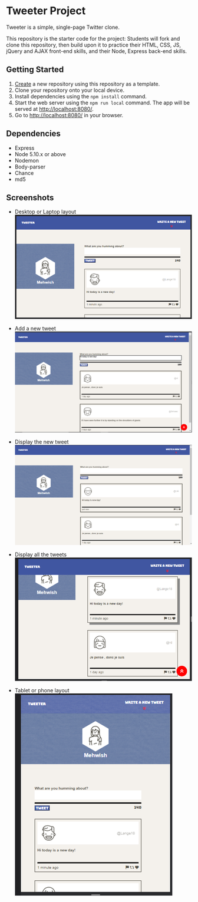 # Tweeter Project

Tweeter is a simple, single-page Twitter clone.

This repository is the starter code for the project: Students will fork and clone this repository, then build upon it to practice their HTML, CSS, JS, jQuery and AJAX front-end skills, and their Node, Express back-end skills.

## Getting Started

1. [Create](https://docs.github.com/en/repositories/creating-and-managing-repositories/creating-a-repository-from-a-template) a new repository using this repository as a template.
2. Clone your repository onto your local device.
3. Install dependencies using the `npm install` command.
4. Start the web server using the `npm run local` command. The app will be served at <http://localhost:8080/>.
5. Go to <http://localhost:8080/> in your browser.

## Dependencies

- Express
- Node 5.10.x or above
- Nodemon
- Body-parser
- Chance
- md5

## Screenshots

- Desktop or Laptop layout
  !["Screenshot of desktop laptop layout"](https://github.com/MehwishI/tweeter/blob/master/docs/desktop-laptop-layout.png?raw=true)

- Add a new tweet
  !["Screenshot of add a tweet"](https://github.com/MehwishI/tweeter/blob/master/docs/add-tweet.png?raw=true)

- Display the new tweet
  !["Screenshot of tweet added"](https://github.com/MehwishI/tweeter/blob/master/docs/tweet-added.png?raw=true)

- Display all the tweets
  !["Screenshot of tweets"](https://github.com/MehwishI/tweeter/blob/master/docs/tweets.png?raw=true)

- Tablet or phone layout
  !["Screenshot of tablet or phone layout"](https://github.com/MehwishI/tweeter/blob/master/docs/tablet-phone-layout.png?raw=true)
